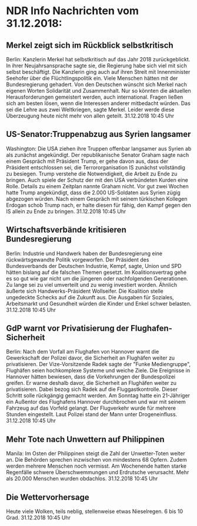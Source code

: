 # NDR Info Nachrichten vom 31.12.2018:


## Merkel zeigt sich im Rückblick selbstkritisch
Berlin: Kanzlerin Merkel hat selbstkritisch auf das Jahr 2018 zurückgeblickt. In ihrer Neujahrsansprache sagte sie, die Regierung habe sich viel mit sich selbst beschäftigt. Die Kanzlerin ging auch auf ihren Streit mit Innenminister Seehofer über die Flüchtlingspolitik ein. Viele Menschen hätten mit der Bundesregierung gehadert. Von den Deutschen wünscht sich Merkel nach eigenen Worten Solidarität und Zusammenhalt. Nur so könnten die aktuellen Herausforderungen gemeistert werden, auch international. Fragen ließen sich am besten lösen, wenn die Interessen anderer mitbedacht würden. Das sei die Lehre aus zwei Weltkriegen, sagte Merkel. Leider werde diese Überzeugung heute nicht mehr von allen geteilt. 31.12.2018 10:45 Uhr 

## US-Senator:Truppenabzug aus Syrien langsamer
Washington: Die USA ziehen ihre Truppen offenbar langsamer aus Syrien ab als zunächst angekündigt. Der republikanische Senator Graham sagte nach einem Gespräch mit Präsident Trump, er gehe davon aus, dass der Präsident entschlossen sei, die Terrororganisation IS zunächst vollständig zu besiegen. Trump verstehe die Notwendigkeit, die Arbeit zu Ende zu bringen. Auch spiele der Schutz der mit den USA verbündeten Kurden eine Rolle. Details zu einem Zeitplan nannte Graham nicht. Vor gut zwei Wochen hatte Trump angekündigt, dass die 2.000 US-Soldaten aus Syrien zügig abgezogen würden. Nach einem Gespräch mit seinem türkischen Kollegen Erdogan schob Trump nach, er halte diesen für fähig, den Kampf gegen den IS allein zu Ende zu bringen. 31.12.2018 10:45 Uhr 

## Wirtschaftsverbände kritisieren Bundesregierung
Berlin:	Industrie und Handwerk haben der Bundesregierung eine rückwärtsgewandte Politik vorgeworfen. Der Präsident des Bundesverbands der Deutschen Industrie, Kempf, sagte, Union und SPD hätten bislang auf die falschen Themen gesetzt. Im Koalitionsvertrag gehe es so gut wie gar nicht um die jüngeren oder nachfolgenden Generationen. Zu lange sei zu viel umverteilt und zu wenig investiert worden. Ähnlich äußerte sich Handwerks-Präsident Wollseifer. Die Koalition stelle ungedeckte Schecks auf die Zukunft aus. Die Ausgaben für Soziales, Arbeitsmarkt und Gesundheit würden die Kinder und Enkel schwer belasten. 31.12.2018 10:45 Uhr 

## GdP warnt vor Privatisierung der Flughafen-Sicherheit
Berlin: Nach dem Vorfall am Flughafen von Hannover warnt die Gewerkschaft der Polizei davor, die Sicherheit an Flughäfen weiter zu privatisieren. Der Vize-Vorsitzende Radek sagte der "Funke Mediengruppe", Flughäfen seien hochkomplexe Systeme und weiche Ziele. Die Ereignisse in Hannover hätten bewiesen, dass die Vorkehrungen der Bundespolizei greifen. Er warne deshalb davor, die Sicherheit an Flughäfen weiter zu privatisieren. Dabei bezog sich Radek auf die Fluggastkontrolle. Dieser Schritt solle rückgängig gemacht werden. Am Sonntag hatte ein 21-Jähriger ein Außentor des Flughafens Hannover durchbrochen und war mit seinem Fahrzeug auf das Vorfeld gelangt. Der Flugverkehr wurde für mehrere Stunden eingestellt. Laut Polizei stand der Mann unter Drogeneinfluss. 31.12.2018 10:45 Uhr 

## Mehr Tote nach Unwettern auf Philippinen
Manila:	Im Osten der Philippinen steigt die Zahl der Unwetter-Toten weiter an. Die Behörden sprechen inzwischen von mindestens 68 Opfern. Zudem werden mehrere Menschen noch vermisst. Am Wochenende hatten starke Regenfälle schwere Überschwemmungen und Erdrutsche verursacht. Mehr als 20.000 Menschen wurden obdachlos. 31.12.2018 10:45 Uhr 

## Die Wettervorhersage
Heute viele Wolken, teils neblig, stellenweise etwas Nieselregen. 6 bis 10 Grad. 31.12.2018 10:45 Uhr 
